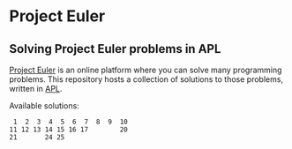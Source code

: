 # Project Euler

## Solving Project Euler problems in APL

[Project Euler] is an online platform where you can solve many programming problems.
This repository hosts a collection of solutions to those problems, written in [APL].

Available solutions:

     1  2  3  4  5  6  7  8  9  10
    11 12 13 14 15 16 17        20
    21       24 25

[Project Euler]: https://projecteuler.net
[APL]: https://apl.wiki
